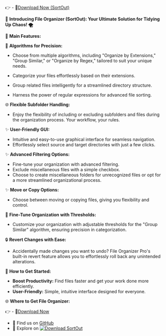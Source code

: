  
👉 - 🔗[Download Now (SortOut)](https://github.com/OfficialAshish/SortOut/releases/download/v1.0.0/SortOut.exe)
 
🌟 **Introducing File Organizer (SortOut): Your Ultimate Solution for Tidying Up Chaos! 🌪️**
 
📁 **Main Features:**

📂 **Algorithms for Precision:**
   - Choose from multiple algorithms, including "Organize by Extensions," "Group Similar," or "Organize by Regex," tailored to suit your unique needs.

   - Categorize your files effortlessly based on their extensions.
   - Group related files intelligently for a streamlined directory structure.
   - Harness the power of regular expressions for advanced file sorting.

🌐 **Flexible Subfolder Handling:**
   - Enjoy the flexibility of including or excluding subfolders and files during the organization process. Your workflow, your rules.
 
✨ **User-Friendly GUI:**  
   - Intuitive and easy-to-use graphical interface for seamless navigation.
   - Effortlessly select source and target directories with just a few clicks.

✨ **Advanced Filtering Options:**  
   - Fine-tune your organization with advanced filtering.
   - Exclude miscellaneous files with a simple checkbox.
   - Choose to create miscellaneous folders for unrecognized files or opt for a more streamlined organizational process.

✨ **Move or Copy Options:**  
   - Choose between moving or copying files, giving you flexibility and control.

🧩 **Fine-Tune Organization with Thresholds:**
   - Customize your organization with adjustable thresholds for the "Group Similar" algorithm, ensuring precision in categorization.

🔒 **Revert Changes with Ease:**
   - Accidentally made changes you want to undo? File Organizer Pro's built-in revert feature allows you to effortlessly roll back any unintended alterations.


🚀 **How to Get Started:**

- **Boost Productivity:** Find files faster and get your work done more efficiently.
- **User-Friendly:** Simple, intuitive interface designed for everyone. 

🌐 **Where to Get File Organizer:**

👉 - 🔗[Download Now](https://github.com/OfficialAshish/SortOut/releases/download/v1.0.0/SortOut.exe)
- 🔗 Find us on [GitHub](https://github.com/OfficialAshish/SortOut)
- 🔗 Explore on [![Download SortOut](https://a.fsdn.com/con/app/sf-download-button)](https://sourceforge.net/projects/sortout/files/latest/download)



 
